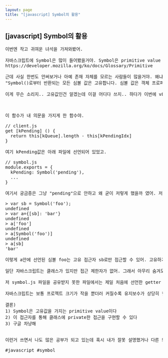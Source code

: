 ```yaml
---
layout: page
title: "[javascript] Symbol의 활용"
---
```


## [javascript] Symbol의 활용

<pre>
이번엔 작고 귀여운 녀석을 가져와봤어.

자바스크립트에 Symbol은 많이 들어봤을거야. Symbol은 primitive value 타입 7개 중 하나로 아래 mdn문서를 참고하면 조금 더 자세히 나와있어.
https://developer.mozilla.org/ko/docs/Glossary/Primitive

근데 사실 한번도 안써보거나 아예 존재 자체를 모르는 사람들이 많을거야. 왜냐하면 나도 알기만 했거든. 마치 유니콘 같은 존재인양.. 아래는 Symbol의 설명이야.
"Symbol()로부터 반환되는 모든 심볼 값은 고유합니다. 심볼 값은 객체 프로퍼티(object properties)에 대한 식별자로 사용될 수 있습니다"

이게 무슨 소리지.. 고유값인건 알겠는데 이걸 어디다 쓰지.. 하다가 이번에 v8 코드를 보며 새롭게 깨달은게 있어서 잠깐 공유해볼까 해.



이 함수가 내 의문을 가지게 한 함수야.

// client.js
get [kPending] () {
  return this[kQueue].length - this[kPendingIdx]
}

여기 kPending값은 아래 파일에 선언되어 있었고.

// symbol.js
module.exports = {
  kPending: Symbol('pending'),
  ...
}

여기서 궁금증은 그냥 "pending"으로 안하고 왜 굳이 저렇게 했을까 였어. 저렇게 하면 접근을 아무 곳에서도 못하거든. Symbol의 성격이 잘 이해안되는 아래 예를 보여줄게.

> var sb = Symbol('foo');
undefined
> var a={[sb]: 'bar'}
undefined
> a['foo']
undefined
> a[Symbol('foo')]
undefined
> a[sb]
'bar'

이렇게 a안에 선언된 심볼 foo는 고유 접근자 sb로만 접근할 수 있어. 고유하기 때문에 동일한 값으로 심볼을 만들어도 접근하지 못해. 여기서 난 깨달았어.

일단 자바스크립트는 클래스가 있지만 접근 제한자가 없어. 그래서 아무리 숨겨도 결국 접근이 가능하지. 그럼 어떻게 private하게 만들 수 있을지 고민하던 분들이 아예 접근자를 숨겨놓는 방식으로 해버린거야.

저 symbol.js 파일을 공유받지 못한 파일에서는 제일 처음에 선언한 getter 함수에 접근할 수 없는거지. 언어에서 접근 제한자가 없으니 고유 접근자를 따로 만들어서 제한하는 클라스~ 역시 구글갓

자바스크립트는 보통 프로젝트 크기가 작을 뿐더러 커질수록 유지보수가 상당히 힘든데 node같은 대단위 프로젝트에서만 볼 수 있는 고오급 기법이라 한번 소개해봤어. 확실히 이런 프로젝트들은 멀리서 보면 그저 잘 돌아가겠거니 하는데 자세히 볼수록 감탄하게 되는 구석이 있어.

결론)
1) Symbol은 고유값을 가지는 primitive value이다
2) 이 접근자를 통해 클래스에 private한 접근을 구현할 수 있다
3) 구글 차냥해


이런거 쓰면서 나도 많은 공부가 되고 있는데 혹시 내가 잘못 설명했거나 다른 의견 있으면 언제든 덧글 부탁해. 

#javascript #symbol
